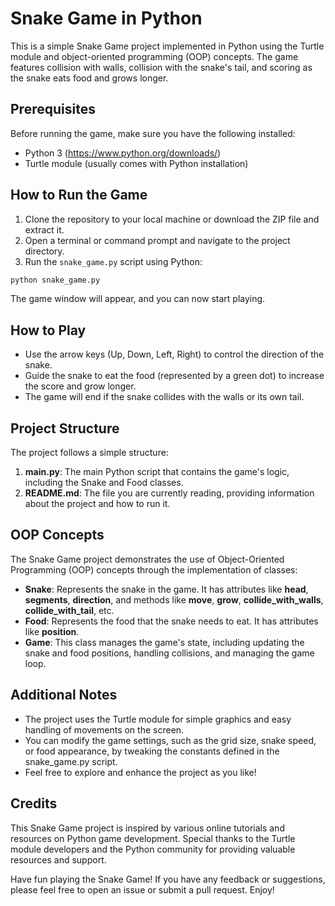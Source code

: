 # Snake Game in Python

This is a simple Snake Game project implemented in Python using the Turtle module and object-oriented programming (OOP) concepts. The game features collision with walls, collision with the snake's tail, and scoring as the snake eats food and grows longer.

## Prerequisites

Before running the game, make sure you have the following installed:

- Python 3 (https://www.python.org/downloads/)
- Turtle module (usually comes with Python installation)

## How to Run the Game

1. Clone the repository to your local machine or download the ZIP file and extract it.
2. Open a terminal or command prompt and navigate to the project directory.
3. Run the `snake_game.py` script using Python:

```bash
python snake_game.py
```
The game window will appear, and you can now start playing.

## How to Play
- Use the arrow keys (Up, Down, Left, Right) to control the direction of the snake.
- Guide the snake to eat the food (represented by a green dot) to increase the score and grow longer.
- The game will end if the snake collides with the walls or its own tail.

## Project Structure
The project follows a simple structure:

1. **main.py**: The main Python script that contains the game's logic, including the Snake and Food classes.
2. **README.md**: The file you are currently reading, providing information about the project and how to run it.

## OOP Concepts
The Snake Game project demonstrates the use of Object-Oriented Programming (OOP) concepts through the implementation of classes:

- **Snake**: Represents the snake in the game. It has attributes like **head**, **segments**, **direction**, and methods like **move**, **grow**, **collide_with_walls**, **collide_with_tail**, etc.
- **Food**: Represents the food that the snake needs to eat. It has attributes like **position**.
- **Game**: This class manages the game's state, including updating the snake and food positions, handling collisions, and managing the game loop.

## Additional Notes
- The project uses the Turtle module for simple graphics and easy handling of movements on the screen.
- You can modify the game settings, such as the grid size, snake speed, or food appearance, by tweaking the constants defined in the snake_game.py script.
- Feel free to explore and enhance the project as you like!

## Credits
This Snake Game project is inspired by various online tutorials and resources on Python game development. Special thanks to the Turtle module developers and the Python community for providing valuable resources and support.

Have fun playing the Snake Game! If you have any feedback or suggestions, please feel free to open an issue or submit a pull request. Enjoy!
